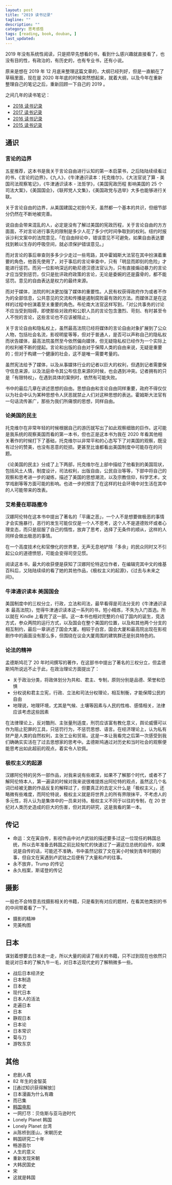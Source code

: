 ```yaml
---
layout: post
title: "2019 读书记录"
tagline: ""
description: ""
category: 思考感悟
tags: [reading, book, douban, ]
last_updated:
---
```



2019 年没有系统性阅读，只是把早先想看的书，看到什么感兴趣就直接看了，也没有目的性，有政治的，有历史的，也有专业书，还有小说。

原来是想在 2019 年 12 月底来整理这篇文章的，大纲已经列好，但是一直躺在了草稿里面，现在是 2020 年年底的时候突然想起来，就着大纲，以及今年在重新整理自己的笔记之后，重新回顾一下自己的 2019 。

之间几年的读书笔记：

- [2018 读书记录](/post/2018/12/reading-in-year-2018.html)
- [2017 读书记录](/post/2017/12/reading-in-year-2017.html)
- [2016 读书记录](/post/2016/12/reading-in-year-2016.html)
- [2015 读书记录](/post/2015/12/reading-in-year-2015.html)

## 通识

###  言论的边界
五星推荐，这本书是我关于言论自由进行认知的第一本启蒙书，之后陆陆续续看过的书，《言论的边界》，《九人》，《牛津通识读本：托克维尔》，《大法官说了算 - 美国司法观察笔记》，《牛津通识读本 - 法哲学》，《美国宪政历程 影响美国的 25 个司法大案》，《美国国会》，《联邦党人文集》，《美国政党与选举》大多也能够进行关联。

关于言论自由的边界，从美国建国之初到今天，虽然都一个基本的共识，但细节部分仍然在不断地被完善。

说自由会带来混乱的人，必定是没有了解过美国的宪政历程，关于言论自由的方方面面，不对言论进行事先的限制是多少人花了多少代时间争取到的权利。纽约时报诉沙利文案中的法院意见，「在自由辩论中，错误意见不可避免，如果自由表达要找到赖以生存的呼吸空间，就必须保护错误意见。」

而对言论的事后审查则多多少少走过一些弯路，其中霍姆斯大法官在其中扮演着重要的角色，他首先使用了，对于事后的言论审查中，只有「明显而即刻的危险」才能进行惩罚。而另一位影响深远的勒尼德汉德法官认为，只有直接煽动暴力的言论才应当受到惩罚，仅只是批评政府政策的言论，无论是委婉的还是露骨的，都不能惩罚。意见的自由表达是权力的最终来源。

而对于媒体，法院的判决更加强了媒体的重要性。人民有权获得政府作为或者不作为的全部信息，公共意见的交流和传播是遏制腐败最有效的方法。而媒体正是在这样的过程中扮演着至关重要的角色。布伦南大法官这样写到，「对公共事务的讨论不应当受到阻碍，即使那些对政府和公职人员的言论包含激烈、苛刻、有时甚至令人不悦的言论，这些言论也不应该被阻止」。

关于言论自由和隐私权上，虽然最高法院已经将媒体的言论自由对象扩展到了公众人物，包括社会名流，影视明星等等，但对于普通人，是否可以声称自己的隐私权而状告媒体，最高法院虽然至今依然偏向媒体，但无疑隐私权已经作为一个实际上的权利被不断的提起。言论和出版的自由对于保障人类的自由来说，无疑是重要的；但对于构建一个健康的社会，这不是唯一需要考量的。

虽然宪法给予了媒体，以及从事媒体行业的记者以巨大的权利，但遇到记者需要保守信息来源，以及法庭命令其公布信息来源的时候，也会遇到冲突。记者拥有的只是「有限特权」，在遇到具体的案例时，依然有可能失败。

书中的最后几章在讲述思想的自由。思想自由和言论自由同样重要，政府不得仅仅以为社会中认为某种思想令人厌恶就禁止人们对这种思想的表达。霍姆斯大法官有一句话流传甚广，那些为我们所痛恨的思想，同样自由。

### 论美国的民主
托克维尔在非常年轻的时候根据自己的游历就写出了如此观察细致的巨作。这可能是我系统的观察美国而看的第一本书，但也正是这本书为我在 2020 年看其他相关著作的时候打下了基础，托克维尔以非常平和的心态写下了对美国的观察，既没有过分的赞美，也没有恶意的贬损。更甚至比谁都看出美国制度中可能存在的问题。

《论美国的民主》分成了上下两部，托克维尔在上部中描绘了他看到的美国现状，包括风土人情，制度设计，司法权利，出版自由，公民自治等等，下部中将自己的观察和思考进一步的凝练，描述了美国的思想潮流，以及宗教信仰，科学艺术，文学戏剧等等方面可能的影响。也进一步的预言了在这样的社会环境中对生活在其中的人可能带来的改表。

###  艾希曼在耶路撒冷
汉娜阿伦特在这本书中提出了著名的「平庸之恶」，一个人不是想要做极恶的事情才会实施暴行，恶行的发生可能仅仅是一个人不思考，这个人不是道德败坏或者心理变态，而只是屈服了自己的惰性，放弃了思考，选择了无条件的顺从，这样的人同样会做出极恶的事情。

在一个高度技术化和官僚化的世界里，无声无息地铲除「多余」的民众同时又不引起公众的道德愤怒，可能会变得司空见惯。

阅读这本书，最大的收获便是获知了汉娜阿伦特这位作者，在编辑完其中文的维基百科后，又陆陆续续的看了她的其他作品，《极权主义的起源》，《过去与未来之间》。


### 牛津通识读本 美国国会
美国制度中的三权分立，行政，立法和司法，最早看得是司法分支的《牛津通识读本 最高法院》，觉得牛津通识读本这一系列的书，短小精炼，不失为入门首选。所以就在 Kindle 上看完了这一部。这一本书也相对完整的介绍了国内的诞生，竞选方式，参众两院的运行方式，以及国会在整个美国的位置，以及和其他两个分支的相互制约，最后一章讲述了国会大厦。相较于白宫，国会大厦和最高院出现在影视剧作中的画面没有那么多，但围绕在议会大厦周围的建筑群还是别具特色的。

### 论法的精神
孟德斯鸠花了 20 年时间撰写的著作，在这部书中提出了著名的三权分立，但孟德斯鸠所说远不止于此，在政治理论方面提出了：

- 关于政治分类，将政体划分为共和、君主、专制，原则分别是品德、荣誉和恐惧
- 分权说和君主立宪，行政、立法和司法分权理论，相互制衡，才能保障公民的自由
- 地理说，地理环境，尤其是气候、土壤等因素与人民的性格、感情相关，法律应该考虑这些因素

在法律理论上，反对酷刑、主张量刑适度，刑罚应该富有教化意义，舆论威慑可以作为阻止犯罪的工具，只惩罚行为，不惩罚思想、语言。在经济理论上，认为私有财产是人类的自然权利，主张工业和贸易。这是一本让我看完之后第一次感受到我们确确实实活在了过去思想家的思考中。孟德斯鸠通过对历史和当时社会的观察便能思考出如此超前的观点，着实令人钦佩。

### 极权主义的起源
汉娜阿伦特的另外一部作品，对我来说有些艰深，如果不了解那个时代，或者不了解阿伦特本人，第一遍读的时候对我来说很难提炼出阿伦特的观点，虽然这几个名词已经被无数的作品反复的解释过了，但要真正的去定义什么是「极权主义」，还略微有些难度，而阿伦特说，极权主义就是将世界上的所有界限抹平，不考虑人的多元性，将人认为是集体中的一员来对待。极权主义不同于以往的专制，在 20 世纪对人类历史造成的巨大的伤害，但对其的研究，这是我看的第一本。


## 传记

-  命运：文在寅自传，影视作品中对卢武铉的描述要多过这一位现任的韩国总统，所以去年准备去韩国之前比较匆忙的快速过了一遍这位总统的自传，如果说是自传的话，可能还不准确，书中虽然记叙了文在寅小时候到青年时期的事，但自文在寅遇到卢武铉之后便有了大量和卢的往事。
-  永不放弃，Trump 的传记
-  永久档案，斯诺登的传记

## 摄影
一般也不会特意去找摄影相关的书籍，只是看到有对应的题材，在看其他类别的书的中间带着看了一下。

-  摄影的精神
-  完美构图

## 日本
谋划着想要去日本走一走，所以大量的阅读了相关的书籍，只不过到现在也依然只能说对日本的了解九牛一毛，对日本近现代史的了解稍微多一些。

-  战后日本经济史
-  日本制造
-  日本史
-  现代日本
-  日本人的活法
-  走遍日本
-  日本
-  静观日本
-  日本论
-  日本常识
-  菊与刀
-  游牧东京

## 其他

-  悲剧人偶
-  82 年生的金智英
-  [[通过知识获得解放]]
-  日本漫画为什么有趣
-  而已集
-  [韩国电影](https://book.douban.com/subject/25762091/)
-  一网打尽：贝佐斯与亚马逊时代
-  Lonely Planet 韩国
-  Lonely Planet 台湾
-  从陈桥到厓山，宋朝历史
-  韩国研究二十年
-  畅游首尔
-  人生的意义
-  重新发现宋朝
-  大韩民国史
-  宋
-  这就是韩国



